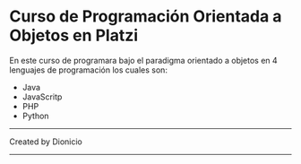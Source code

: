 # Curso de Programación Orientada a Objetos en Platzi

En este curso de programara bajo el paradigma orientado a objetos en 4 lenguajes de programación los cuales son:

- Java
- JavaScritp
- PHP
- Python

-----

Created by Dionicio

-----

